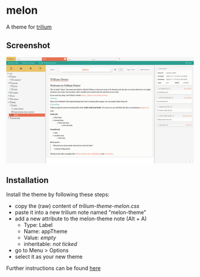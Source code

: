 # melon
A theme for [trilium](https://github.com/zadam/trilium)

## Screenshot
![screenshot](/trilium-theme-melon.png "Screenshot")

## Installation
Install the theme by following these steps:
- copy the (raw) content of _trilium-theme-melon.css_ 
- paste it into a new trilium note named "melon-theme"
- add a new attribute to the melon-theme note (Alt + A)
  - Type: Label
  - Name: appTheme
  - Value: _empty_
  - inheritable: _not ticked_
- go to Menu > Options
- select it as your new theme

Further instructions can be found [here](https://github.com/zadam/trilium/wiki/Themes)
